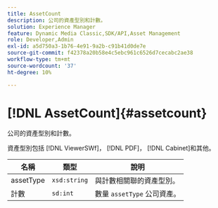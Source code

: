 ```yaml
---
title: AssetCount
description: 公司的資產型別和計數。
solution: Experience Manager
feature: Dynamic Media Classic,SDK/API,Asset Management
role: Developer,Admin
exl-id: a5d750a3-1b76-4e91-9a2b-c91b41d0de7e
source-git-commit: f42378a20b58e4c5ebc961c6526d7cecabc2ae38
workflow-type: tm+mt
source-wordcount: '37'
ht-degree: 10%

---
```


# [!DNL AssetCount]{#assetcount}

公司的資產型別和計數。

資產型別包括 [!DNL ViewerSWf]， [!DNL PDF]， [!DNL Cabinet]和其他。

| 名稱 | 類型 | 說明 |
|---|---|---|
| assetType | `xsd:string` | 與計數相關聯的資產型別。 |
| 計數 | `sd:int` | 數量 `assetType` 公司資產。 |
